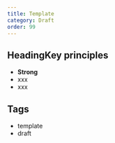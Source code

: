 ```yaml
---
title: Template
category: Draft
order: 99
---
```


## HeadingKey principles ##
- **Strong**
- xxx
- xxx

## Tags
- template
- draft
